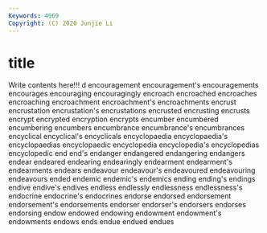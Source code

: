 ```yaml
---
Keywords: 4969
Copyright: (C) 2020 Junjie Li
---
```


# title

Write contents here!!!
d 
encouragement 
encouragement's 
encouragements 
encourages 
encouraging 
encouragingly 
encroach 
encroached 
encroaches
encroaching 
encroachment 
encroachment's 
encroachments 
encrust 
encrustation 
encrustation's 
encrustations 
encrusted 
encrusting
encrusts 
encrypt 
encrypted 
encryption 
encrypts 
encumber 
encumbered 
encumbering 
encumbers 
encumbrance
encumbrance's 
encumbrances 
encyclical 
encyclical's 
encyclicals 
encyclopaedia 
encyclopaedia's 
encyclopaedias 
encyclopaedic 
encyclopedia
encyclopedia's 
encyclopedias 
encyclopedic 
end 
end's 
endanger 
endangered 
endangering 
endangers 
endear
endeared 
endearing 
endearingly 
endearment 
endearment's 
endearments 
endears 
endeavour 
endeavour's 
endeavoured
endeavouring 
endeavours 
ended 
endemic 
endemic's 
endemics 
ending 
ending's 
endings 
endive
endive's 
endives 
endless 
endlessly 
endlessness 
endlessness's 
endocrine 
endocrine's 
endocrines 
endorse
endorsed 
endorsement 
endorsement's 
endorsements 
endorser 
endorser's 
endorsers 
endorses 
endorsing 
endow
endowed 
endowing 
endowment 
endowment's 
endowments 
endows 
ends 
endue 
endued 
endues
